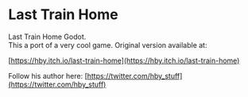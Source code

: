 # Last Train Home

Last Train Home Godot.\
This a port of a very cool game.
Original version available at:

[https://hby.itch.io/last-train-home](https://hby.itch.io/last-train-home)

Follow his author here:
[https://twitter.com/hby_stuff](https://twitter.com/hby_stuff)
